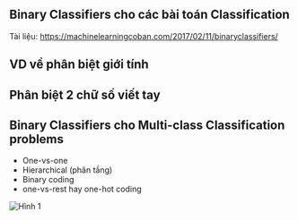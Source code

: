 ## Binary Classifiers cho các bài toán Classification

Tài liệu: https://machinelearningcoban.com/2017/02/11/binaryclassifiers/

## VD về phân biệt giới tính
## Phân biệt 2 chữ số viết tay
## Binary Classifiers cho Multi-class Classification problems

- One-vs-one
- Hierarchical (phân tầng)
- Binary coding
- one-vs-rest hay one-hot coding

![Hình 1](https://github.com/lacie-life/ML-basic/blob/master/Lesson10/img/2.PNG?raw=true)